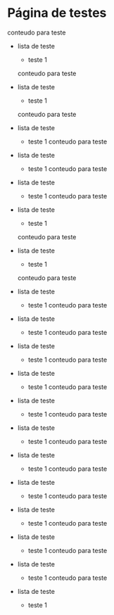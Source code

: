 # Página de testes

conteudo para teste

* lista de teste
    * teste 1

    conteudo para teste

* lista de teste
    * teste 1

    conteudo para teste

* lista de teste
    * teste 1
    conteudo para teste

* lista de teste
    * teste 1
    conteudo para teste

* lista de teste
    * teste 1
    conteudo para teste

* lista de teste
    * teste 1

    conteudo para teste

* lista de teste
    * teste 1

    conteudo para teste

* lista de teste
    * teste 1
    conteudo para teste

* lista de teste
    * teste 1
    conteudo para teste

* lista de teste
    * teste 1
    conteudo para teste

* lista de teste
    * teste 1
    conteudo para teste

* lista de teste
    * teste 1
    conteudo para teste

* lista de teste
    * teste 1
    conteudo para teste

* lista de teste
    * teste 1
    conteudo para teste

* lista de teste
    * teste 1
    conteudo para teste

* lista de teste
    * teste 1
    conteudo para teste

* lista de teste
    * teste 1
    conteudo para teste

* lista de teste
    * teste 1
    conteudo para teste

* lista de teste
    * teste 1